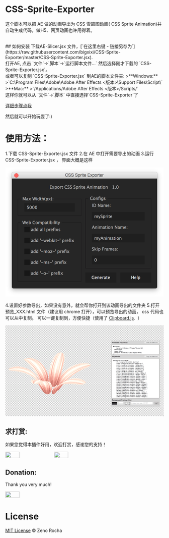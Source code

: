 # CSS-Sprite-Exporter  
这个脚本可以把 AE 做的动画导出为 CSS 雪碧图动画( CSS Sprite Animation)并自动生成代码，做H5、网页动画也许用得着。

</br>
## 如何安装
下载AE-Slicer.jsx 文件，[`在这里右键 - 链接另存为`](https://raw.githubusercontent.com/bigxixi/CSS-Sprite-Exporter/master/CSS-Sprite-Exporter.jsx).</br>
打开AE, 点击 `文件`->`脚本`->`运行脚本文件...` 然后选择刚才下载的 `CSS-Sprite-Exporter.jsx`。    
</br>
或者可以复制 `CSS-Sprite-Exporter.jsx` 到AE的脚本文件夹:
>**Windows:**  
>`C:\Program Files\Adobe\Adobe After Effects <版本>\Support Files\Script\`  
>**Mac:**  
>`/Applications/Adobe After Effects <版本>/Scripts/`

</br>
这样你就可以从 `文件`->`脚本` 中直接选择`CSS-Sprite-Exporter`了  

[详细步骤点我](https://helpx.adobe.com/cn/after-effects/using/scripts.html)</br>

然后就可以开始玩耍了:) 
</br>

# 使用方法：
1.下载 CSS-Sprite-Exporter.jsx 文件
2.在 AE 中打开需要导出的动画
3.运行 CSS-Sprite-Exporter.jsx ， 界面大概是这样

![](https://raw.githubusercontent.com/bigxixi/ReadMe-Resources/master/CSS-Sprite-Exporter/cssSpriteExporter.png)  

4.设置好参数导出，如果没有意外，就会帮你打开到该动画导出的文件夹
5.打开预览_XXX.html 文件（建议用 chrome 打开），可以预览导出的动画， css 代码也可以从中复制。
可以一键复制到，方便快捷（使用了 [Clipboard.js](https://clipboardjs.com/).  ）

![](https://raw.githubusercontent.com/bigxixi/ReadMe-Resources/master/CSS-Sprite-Exporter/cssSpriteExporterDemo.gif)  


## 求打赏:
如果您觉得本插件好用，欢迎打赏，感谢您的支持！  

[<img src="http://bigxixi.com/donate/index.hyperesources/wechat.png" width="30%" height="30%">](http://bigxixi.com/donate)
[<img src="http://bigxixi.com/donate/index.hyperesources/alipay.jpg" width="30%" height="30%">](http://bigxixi.com/donate)  

## Donation:
Thank you very much!  

[<img src="http://bigxixi.com/donate/index.hyperesources/paypal.png" width="30%" height="30%">](https://www.paypal.me/bigxixi/)  

# License 

[MIT License](https://zenorocha.mit-license.org/) © Zeno Rocha
